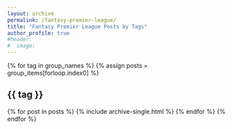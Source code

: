 ```yaml
---
layout: archive
permalink: /fantasy-premier-league/
title: "Fantasy Premier League Posts by Tags"
author_profile: true
#header:
#  image:
---
```


{% for tag in group_names %}
  {% assign posts = group_items[forloop.index0] %}
  <h2 id="{{ tag | slugify }}" class="archive__subtitle">{{ tag }}</h2>
  {% for post in posts %}
    {% include archive-single.html %}
  {% endfor %}
{% endfor %}
